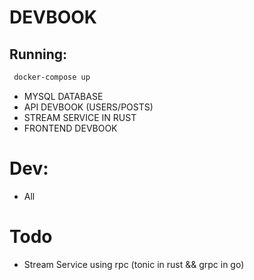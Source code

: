 # DEVBOOK

## Running:
```bash
 docker-compose up 
```

- MYSQL DATABASE
- API DEVBOOK (USERS/POSTS) 
- STREAM SERVICE IN RUST
- FRONTEND DEVBOOK

# Dev: 
- All 

# Todo
- Stream Service using rpc (tonic in rust && grpc in go)